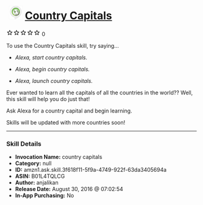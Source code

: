 # &nbsp;<img src="skill_icon" alt="Country Capitals icon" width="36"> [Country Capitals](http://alexa.amazon.com/#skills/amzn1.ask.skill.3f618f11-5f9a-4749-922f-63da3405694a)
![0 stars](../../images/ic_star_border_black_18dp_1x.png)![0 stars](../../images/ic_star_border_black_18dp_1x.png)![0 stars](../../images/ic_star_border_black_18dp_1x.png)![0 stars](../../images/ic_star_border_black_18dp_1x.png)![0 stars](../../images/ic_star_border_black_18dp_1x.png) 0

To use the Country Capitals skill, try saying...

* *Alexa, start country capitals.*

* *Alexa, begin country capitals.*

* *Alexa, launch country capitals.*

Ever wanted to learn all the capitals of all the countries in the world?? Well, this skill will help you do just that!

Ask Alexa for a country capital and begin learning.

Skills will be updated with more countries soon!

***

### Skill Details

* **Invocation Name:** country capitals
* **Category:** null
* **ID:** amzn1.ask.skill.3f618f11-5f9a-4749-922f-63da3405694a
* **ASIN:** B01L4TQLCG
* **Author:** anjalikan
* **Release Date:** August 30, 2016 @ 07:02:54
* **In-App Purchasing:** No
